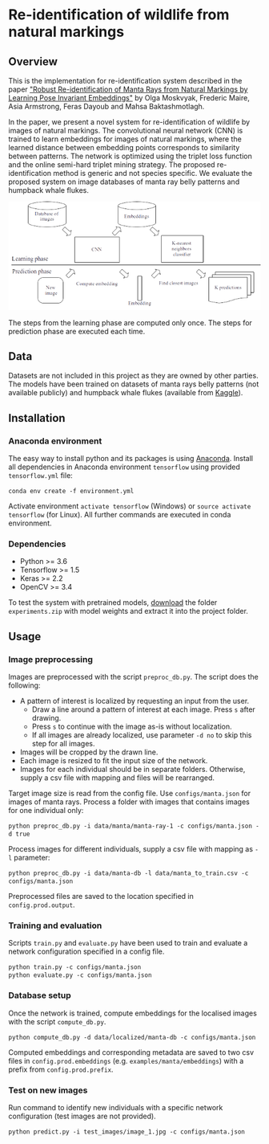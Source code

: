 
# Re-identification of wildlife from natural markings

## Overview
This is the implementation for re-identification system described in the paper ["Robust Re-identification of Manta Rays from Natural Markings by Learning Pose Invariant Embeddings"] by Olga Moskvyak, Frederic Maire, Asia Armstrong, Feras Dayoub and Mahsa Baktashmotlagh.

In the paper, we present a novel system for re-identification of wildlife by images of natural markings. The convolutional neural  network (CNN) is trained to learn embeddings for images of natural markings, where the learned distance between embedding points corresponds to similarity between patterns. The network is optimized using the triplet loss function and the online semi-hard triplet mining strategy. The proposed re-identification method is generic and not species specific. We evaluate the proposed system  on  image  databases  of  manta  ray  belly  patterns  and  humpback  whale  flukes.

![System-architecture](/examples/system-architecture.png)

The steps from the learning phase are computed only once. The steps for prediction phase are executed each time.

## Data
Datasets are not included in this project as they are owned by other parties. 
The models have been trained on datasets of manta rays belly patterns (not available publicly) and humpback whale flukes (available from [Kaggle]).

## Installation
### Anaconda environment
The easy way to install python and its packages is using [Anaconda].
Install all dependencies in Anaconda environment `tensorflow` using provided `tensorflow.yml` file:
```
conda env create -f environment.yml
```
Activate environment `activate tensorflow` (Windows) or `source activate tensorflow` (for Linux). All further commands are executed in conda environment.

### Dependencies
 - Python >= 3.6
 - Tensorflow >= 1.5
 - Keras >= 2.2
 - OpenCV >= 3.4

To test the system with pretrained models, [download] the folder `experiments.zip` with model weights and extract it into the project folder.

## Usage
### Image preprocessing
Images are preprocessed with the script `preproc_db.py`. The script does the following:
 - A pattern of interest is localized by requesting an input from the user. 
    - Draw a line around a pattern of interest at each image. Press `s` after drawing. 
    - Press `s` to continue with the image as-is without localization. 
    - If all images are already localized, use parameter `-d no` to skip this step for all images. 
 - Images will be cropped by the drawn line.
 - Each image is resized to fit the input size of the network. 
 - Images for each individual should be in separate folders. Otherwise, supply a csv file with mapping and files will be rearranged.
 
Target image size is read from the config file. Use `configs/manta.json` for images of manta rays.
Process a folder with images that contains images for one individual only:
```
python preproc_db.py -i data/manta/manta-ray-1 -c configs/manta.json -d true
```
Process images for different individuals, supply a csv file with mapping as `-l` parameter:
```
python preproc_db.py -i data/manta-db -l data/manta_to_train.csv -c configs/manta.json 
```
Preprocessed files are saved to the location specified in `config.prod.output`.

### Training and evaluation
Scripts `train.py` and `evaluate.py` have been used to train and evaluate a network configuration specified in a config file.
```
python train.py -c configs/manta.json
python evaluate.py -c configs/manta.json
```

### Database setup
Once the network is trained, compute embeddings for the localised images with the script `compute_db.py`. 
```
python compute_db.py -d data/localized/manta-db -c configs/manta.json
```
Computed embeddings and corresponding metadata are saved to two csv files in `config.prod.embeddings` (e.g. `examples/manta/embeddings`) with a prefix from `config.prod.prefix`. 

### Test on new images
Run command to identify new individuals with a specific network configuration (test images are not provided).
```
python predict.py -i test_images/image_1.jpg -c configs/manta.json
```


["Robust Re-identification of Manta Rays from Natural Markings by Learning Pose Invariant Embeddings"]:<https://arxiv.org/pdf/1902.10847.pdf>
[Windows]:<https://docs.docker.com/docker-for-windows/install/#what-to-know-before-you-install>
[Ubuntu]: <https://docs.docker.com/install/linux/docker-ce/ubuntu/>
[Mac]: <https://docs.docker.com/docker-for-mac/install/>
[Kaggle]: <https://www.kaggle.com/c/whale-categorization-playground/data>
[Anaconda]: <https://www.anaconda.com/download>
[download]: <https://drive.google.com/file/d/14c1naIL1Z7wMFs3JKfYYqGr2nmYRrB1a/view?usp=sharing>
